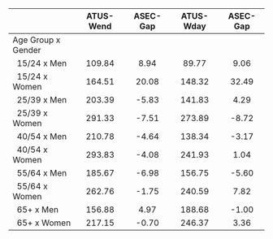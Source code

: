 
|                      |    ATUS-Wend |     ASEC-Gap |    ATUS-Wday |     ASEC-Gap |
| -------------------- | :----------: | :----------: | :----------: | :----------: |
| Age Group x Gender   |              |              |              |              |
| &nbsp;&nbsp;15/24 x Men |       109.84 |         8.94 |        89.77 |         9.06 |
| &nbsp;&nbsp;15/24 x Women |       164.51 |        20.08 |       148.32 |        32.49 |
| &nbsp;&nbsp;25/39 x Men |       203.39 |        -5.83 |       141.83 |         4.29 |
| &nbsp;&nbsp;25/39 x Women |       291.33 |        -7.51 |       273.89 |        -8.72 |
| &nbsp;&nbsp;40/54 x Men |       210.78 |        -4.64 |       138.34 |        -3.17 |
| &nbsp;&nbsp;40/54 x Women |       293.83 |        -4.08 |       241.93 |         1.04 |
| &nbsp;&nbsp;55/64 x Men |       185.67 |        -6.98 |       156.75 |        -5.60 |
| &nbsp;&nbsp;55/64 x Women |       262.76 |        -1.75 |       240.59 |         7.82 |
| &nbsp;&nbsp;65+ x Men |       156.88 |         4.97 |       188.68 |        -1.00 |
| &nbsp;&nbsp;65+ x Women |       217.15 |        -0.70 |       246.37 |         3.36 |


